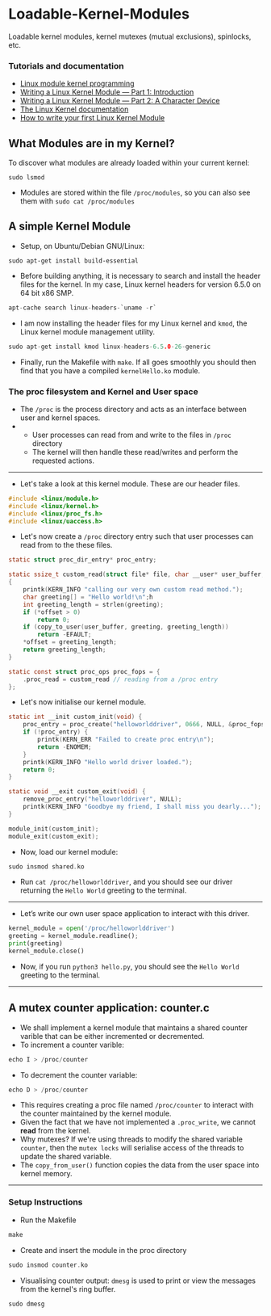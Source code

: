 # Loadable-Kernel-Modules
Loadable kernel modules, kernel mutexes (mutual exclusions), spinlocks, etc.

### Tutorials and documentation

- [Linux module kernel programming](https://sysprog21.github.io/lkmpg/)
- [Writing a Linux Kernel Module — Part 1: Introduction](http://derekmolloy.ie/writing-a-linux-kernel-module-part-1-introduction/)
- [Writing a Linux Kernel Module — Part 2: A Character Device](http://derekmolloy.ie/writing-a-linux-kernel-module-part-2-a-character-device/)
- [The Linux Kernel documentation](https://www.kernel.org/doc/html/latest/)
- [How to write your first Linux Kernel Module](https://medium.com/dvt-engineering/how-to-write-your-first-linux-kernel-module-cf284408beeb)

## What Modules are in my Kernel?

To discover what modules are already loaded within your current kernel:
```
sudo lsmod
```
- Modules are stored within the file ```/proc/modules```, so you can also see them with
```sudo cat /proc/modules```

## A simple Kernel Module

- Setup, on Ubuntu/Debian GNU/Linux:
```
sudo apt-get install build-essential
```
- Before building anything, it is necessary to search and install the header files for the kernel. In my case, Linux kernel headers for version 6.5.0 on 64 bit x86 SMP.
```c
apt-cache search linux-headers-`uname -r`
```
- I am now installing the header files for my Linux kernel and ```kmod```, the Linux kernel module management utility.
```c
sudo apt-get install kmod linux-headers-6.5.0-26-generic
```
- Finally, run the Makefile with ```make```. If all goes smoothly you should then find that you have a compiled ```kernelHello.ko``` module.

### The proc filesystem and Kernel and User space
- The ```/proc``` is the process directory and acts as an interface between user and kernel spaces.
- - User processes can read from and write to the files in ```/proc``` directory
  - The kernel will then handle these read/writes and perform the requested actions.
---
- Let's take a look at this kernel module. These are our header files.
```c
#include <linux/module.h>
#include <linux/kernel.h>
#include <linux/proc_fs.h>
#include <linux/uaccess.h>
```
- Let's now create a ```/proc``` directory entry such that user processes can read from to the these files.

```c
static struct proc_dir_entry* proc_entry;

static ssize_t custom_read(struct file* file, char __user* user_buffer, size_t count, loff_t* offset)
{
    printk(KERN_INFO "calling our very own custom read method.");
    char greeting[] = "Hello world!\n";h
    int greeting_length = strlen(greeting);
    if (*offset > 0)
        return 0;
    if (copy_to_user(user_buffer, greeting, greeting_length))
        return -EFAULT;
    *offset = greeting_length;
    return greeting_length;
}

static const struct proc_ops proc_fops = {
    .proc_read = custom_read // reading from a /proc entry
};
```
- Let's now initialise our kernel module.
```c
static int __init custom_init(void) {
    proc_entry = proc_create("helloworlddriver", 0666, NULL, &proc_fops);
    if (!proc_entry) {
        printk(KERN_ERR "Failed to create proc entry\n");
        return -ENOMEM;
    }
    printk(KERN_INFO "Hello world driver loaded.");
    return 0;
}

static void __exit custom_exit(void) {
    remove_proc_entry("helloworlddriver", NULL);
    printk(KERN_INFO "Goodbye my friend, I shall miss you dearly...");
}

module_init(custom_init);
module_exit(custom_exit);
```
- Now, load our kernel module:
```c
sudo insmod shared.ko
```
- Run ```cat /proc/helloworlddriver```, and you should see our driver returning the ```Hello World``` greeting to the terminal.
---
- Let’s write our own user space application to interact with this driver.
```python
kernel_module = open('/proc/helloworlddriver')
greeting = kernel_module.readline();
print(greeting)
kernel_module.close()
```
-  Now, if you run ```python3 hello.py```, you should see the ```Hello World``` greeting to the terminal.
---
## A mutex counter application: counter.c

- We shall implement a kernel module that maintains a shared counter varible that can be either incremented or decremented.
- To increment a counter varible:
```c
echo I > /proc/counter
```
- To decrement the counter variable:
```c
echo D > /proc/counter
```
-   This requires creating a proc file named ```/proc/counter``` to interact with the counter maintained by the kernel module.
-   Given the fact that we have not implemented a ```.proc_write```, we cannot **read** from the kernel.
- Why mutexes? If we're using threads to modify the shared variable ```counter```, then the ```mutex locks``` will serialise access of the threads to update the shared variable.
- The ```copy_from_user()``` function copies the data from the user space into kernel memory.

---
### Setup Instructions 

- Run the Makefile
```c
make
```
- Create and insert the module in the proc directory
```c
sudo insmod counter.ko
```
- Visualising counter output: ```dmesg``` is used to print or view the messages from the kernel's ring buffer.
```c
sudo dmesg
```
